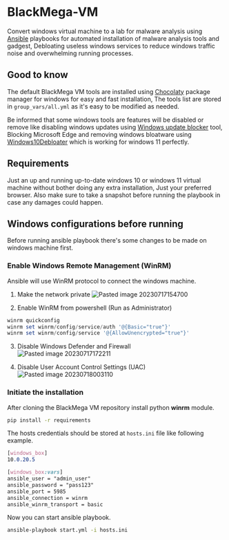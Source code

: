 # BlackMega-VM
Convert windows virtual machine to a lab for malware analysis using [Ansible](https://www.ansible.com/) playbooks for automated installation of malware analysis tools and gadgest, Debloating useless windows services to reduce windows traffic noise and overwhelming running processes.

## Good to know 
The default BlackMega VM tools are installed using [Chocolaty](https://chocolatey.org/) package manager for windows for easy and fast installation, The tools list are stored in `group_vars/all.yml` as it's easy to be modified as needed.

Be informed that some windows tools are features will be disabled or remove like disabling windows updates using [Windows update blocker](https://www.sordum.org/9470/windows-update-blocker-v1-8) tool, Blocking Microsoft Edge and removing windows bloatware using [Windows10Debloater](https://github.com/Sycnex/Windows10Debloater) which is working for windows 11 perfectly.

## Requirements
Just an up and running up-to-date windows 10 or windows 11 virtual machine without bother doing any extra installation, Just your preferred browser.
Also make sure to take a snapshot before running the playbook in case any damages could happen.

## Windows configurations before running
Before running ansible playbook there's some changes to be made on windows machine first.

### Enable Windows Remote Management (WinRM)
Ansible will use WinRM protocol to connect the windows machine.

1. Make the network private
![Pasted image 20230717154700](https://github.com/r0ttenbeef/BlackMega-VM/assets/48027449/e67ca391-d4a3-400b-9d11-605434a14501)

2. Enable WinRM from powershell (Run as Administrator)
```powershell
winrm quickconfig
winrm set winrm/config/service/auth '@{Basic="true"}'
winrm set winrm/config/service '@{AllowUnencrypted="true"}'
```

3. Disable Windows Defender and Firewall
![Pasted image 20230717172211](https://github.com/r0ttenbeef/BlackMega-VM/assets/48027449/1e87666d-2bcb-454b-9bee-e73182a6f4fa)

4. Disable User Account Control Settings (UAC)
![Pasted image 20230718003110](https://github.com/r0ttenbeef/BlackMega-VM/assets/48027449/d0c84f78-ee5e-4f43-bd29-8cb66b32500d)

### Initiate the installation
After cloning the BlackMega VM repository install python **winrm** module.

```bash
pip install -r requirements
```

The hosts credentials should be stored at `hosts.ini` file like following example.

```css
[windows_box]
10.0.20.5

[windows_box:vars]
ansible_user = "admin_user"
ansible_password = "pass123"
ansible_port = 5985
ansible_connection = winrm
ansible_winrm_transport = basic
```

Now you can start ansible playbook.

```bash
ansible-playbook start.yml -i hosts.ini
```
